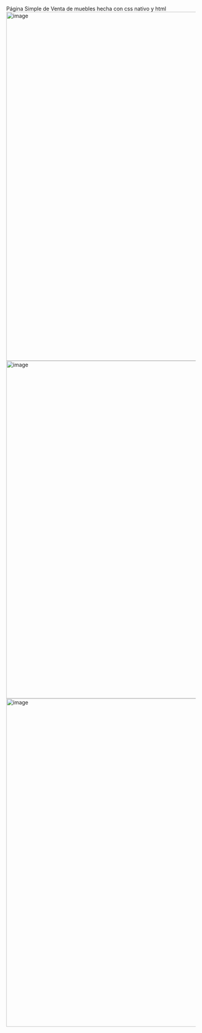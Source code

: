 Página Simple de Venta de muebles hecha con css nativo y html
<img width="1887" height="928" alt="image" src="https://github.com/user-attachments/assets/97a5a43f-cbab-4c5a-931f-3a89d0a46916" />
<img width="1895" height="898" alt="image" src="https://github.com/user-attachments/assets/af4b0505-e589-46e9-8373-ff4aa077d9e1" />
<img width="1029" height="873" alt="image" src="https://github.com/user-attachments/assets/565e0aaf-ca20-4552-8128-055f378f258b" />
